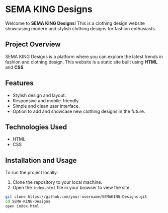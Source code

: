 # SEMA KING Designs

Welcome to **SEMA KING Designs**! This is a clothing design website showcasing modern and stylish clothing designs for fashion enthusiasts.

## Project Overview
SEMA KING Designs is a platform where you can explore the latest trends in fashion and clothing design. This website is a static site built using **HTML** and **CSS**.

## Features
- Stylish design and layout.
- Responsive and mobile-friendly.
- Simple and clean user interface.
- Option to add and showcase new clothing designs in the future.

## Technologies Used
- HTML
- CSS

## Installation and Usage
To run the project locally:
1. Clone the repository to your local machine.
2. Open the `index.html` file in your browser to view the site.

```bash
git clone https://github.com/your-username/SEMAKING-Designs.git
cd SEMA-KING-Designs
open index.html
